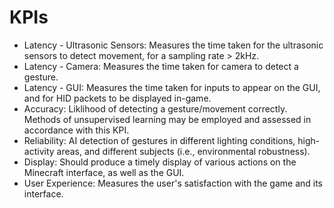 # KPIs
* Latency - Ultrasonic Sensors: Measures the time taken for the ultrasonic sensors to detect movement, for a sampling rate > 2kHz.
* Latency - Camera: Measures the time taken for camera to detect a gesture.
* Latency - GUI: Measures the time taken for inputs to appear on the GUI, and for HID packets to be displayed in-game.
* Accuracy: Liklihood of detecting a gesture/movement correctly. Methods of unsupervised learning may be employed and assessed in accordance with this KPI.
* Reliability: AI detection of gestures in different lighting conditions, high-activity areas, and different subjects (i.e., environmental robustness).
* Display: Should produce a timely display of various actions on the Minecraft interface, as well as the GUI.
* User Experience: Measures the user's satisfaction with the game and its interface.
